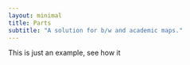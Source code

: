 ```yaml
---
layout: minimal
title: Parts
subtitle: "A solution for b/w and academic maps."
---
```


This is just an example, see how it 
